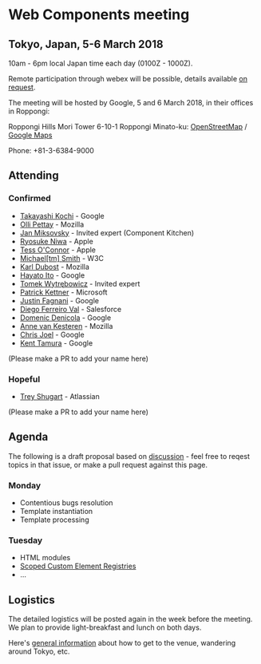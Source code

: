 # Web Components meeting

## Tokyo, Japan, 5-6 March 2018

10am - 6pm local Japan time each day (0100Z - 1000Z).

Remote participation through webex will be possible, details available [on request](mailto:chaals@yandex.ru).

The meeting will be hosted by Google, 5 and 6 March 2018, in their offices in Roppongi:

Roppongi Hills Mori Tower 6-10-1 Roppongi Minato-ku:
[OpenStreetMap](https://www.openstreetmap.org/way/153924771#map=16/35.6605/139.7293) / [Google Maps](https://www.google.com/maps/place/Roppongi+Hills/@35.6604761,139.7270984,17z/)

Phone: +81-3-6384-9000

## Attending

### Confirmed
* [Takayashi Kochi](https://github.com/TakayoshiKochi) - Google
* [Olli Pettay](https://github.com/smaug----) - Mozilla
* [Jan Miksovsky](https://github.com/JanMiksovsky) - Invited expert (Component Kitchen)
* [Ryosuke Niwa](https://github.com/rniwa) - Apple
* [Tess O'Connor](https://github.com/hober) - Apple
* [Michael[tm] Smith](https://github.com/sideshowbarker) - W3C
* [Karl Dubost](https://github.com/karlcow) - Mozilla
* [Hayato Ito](https://github.com/hayatoito) - Google
* [Tomek Wytrębowicz](https://github.com/tomalec) - Invited expert
* [Patrick Kettner](https://github.com/patrickkettner) - Microsoft
* [Justin Fagnani](https://github.com/justinfagnani) - Google
* [Diego Ferreiro Val](https://github.com/diervo) - Salesforce
* [Domenic Denicola](https://github.com/domenic) - Google
* [Anne van Kesteren](https://github.com/annevk) - Mozilla
* [Chris Joel](https://github.com/cdata) - Google
* [Kent Tamura](https://github.com/tkent-google) - Google

(Please make a PR to add your name here)

### Hopeful
* [Trey Shugart](https://github.com/treshugart) - Atlassian

(Please make a PR to add your name here)

## Agenda
The following is a draft proposal based on [discussion](https://github.com/w3c/webcomponents/issues/713) - 
feel free to reqest topics in that issue, or make a pull request against this page.

### Monday
* Contentious bugs resolution
* Template instantiation
* Template processing

### Tuesday
* HTML modules
* [Scoped Custom Element Registries](https://github.com/w3c/webcomponents/issues/716)
* ...

## Logistics
The detailed logistics will be posted again in the week before the meeting.
We plan to provide light-breakfast and lunch on both days.

Here's [general information](https://docs.google.com/document/d/17OuNoY4KKqo7dRRSErzOcJhV5g714W4x_F4_qo5ozbY/edit?usp=sharing)
about how to get to the venue, wandering around Tokyo, etc.
